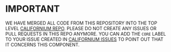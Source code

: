 # IMPORTANT

WE HAVE MERGED ALL CODE FROM THIS REPOSITORY INTO THE TOP LEVEL [CALIFORNIUM REPO](https://github.com/eclipse/californium).
PLEASE DO NOT CREATE ANY ISSUES OR PULL REQUESTS IN THIS REPO ANYMORE. YOU CAN ADD THE `CORE` LABEL TO YOUR ISSUE CREATED IN [CALIFORNIUM ISSUES](https://github.com/eclipse/californium/issues) TO POINT OUT THAT IT CONCERNS THIS COMPONENT.

